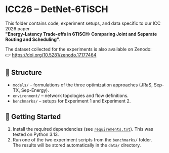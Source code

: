 # ICC26 – DetNet-6TiSCH

This folder contains code, experiment setups, and data specific to our ICC 2026 paper  
**"Energy-Latency Trade-offs in 6TiSCH: Comparing Joint and Separate Routing and Scheduling"**.  

The dataset collected for the experiments is also available on Zenodo:  
👉 https://doi.org/10.5281/zenodo.17177464  

## 📂 Structure

- `models/` – formulations of the three optimization approaches (JRaS, Sep-TX, Sep-Energy).  
- `environment/` – network topologies and flow definitions.  
- `benchmarks/` – setups for Experiment 1 and Experiment 2.  

## 🚀 Getting Started

1. Install the required dependencies (see [`requirements.txt`](./requirements.txt)). This was tested on Python 3.13.
2. Run one of the two experiment scripts from the `benchmarks/` folder.  
   The results will be stored automatically in the `data/` directory.
